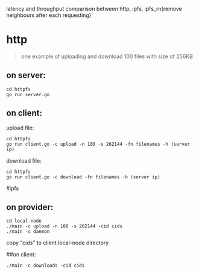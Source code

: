 latency and throughput comparison between http, ipfs, ipfs_rn(remove neighbours after each requesting)
# http
>one example of uploading and download 100 files with size of 256KB
## on server:

```
cd httpfs
go run server.go
```

## on client:
upload file:
````
cd httpfs
go run client.go -c upload -n 100 -s 262144 -fn filenames -h (server ip)
````
download file:
```
cd httpfs
go run client.go -c download -fn filenames -h (server ip)
```
#ipfs
## on provider:
````
cd local-node
./main -c upload -n 100 -s 262144 -cid cids
./main -c daemon
````
copy "cids" to client local-node directory

##on client:
````
./main -c downloads -cid cids
````
